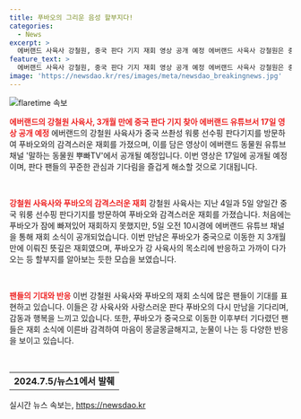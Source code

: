 ```yaml
---
title: 푸바오의 그리운 음성 할부지다!
categories:
  - News
excerpt: >
  에버랜드 사육사 강철원, 중국 판다 기지 재회 영상 공개 예정 에버랜드 사육사 강철원은 중국 워룽 선수핑 판다기지를 방문, 3개월 만에 푸바오와 감격의 재회를 가졌다. 푸바오는 강 사육사의 목소리에 반응하며 발걸음을 멈추는 모습을 보였다. 이번 만남은 3개월 만에 이뤄진 것으로, 강 사육사는 푸바오가 좋은 환경에서 잘 적응하고 있는 것을 확인했다. 영상은 에버랜드 유튜브 채널 말하는 동물원 뿌빠TV에서 공개될 예정이며, 팬들은 재회에 대한 기대를 고조시키고 있다. 특히, 강 사육사가 푸바오에게 쓴 편지가 공개되면서 판다 팬들의 관심이 집중되고 있다.
feature_text: >
  에버랜드 사육사 강철원, 중국 판다 기지 재회 영상 공개 예정 에버랜드 사육사 강철원은 중국 워룽 선수핑 판다기지를 방문, 3개월 만에 푸바오와 감격의 재회를 가졌다. 푸바오는 강 사육사의 목소리에 반응하며 발걸음을 멈추는 모습을 보였다. 이번 만남은 3개월 만에 이뤄진 것으로, 강 사육사는 푸바오가 좋은 환경에서 잘 적응하고 있는 것을 확인했다. 영상은 에버랜드 유튜브 채널 말하는 동물원 뿌빠TV에서 공개될 예정이며, 팬들은 재회에 대한 기대를 고조시키고 있다. 특히, 강 사육사가 푸바오에게 쓴 편지가 공개되면서 판다 팬들의 관심이 집중되고 있다.
image: 'https://newsdao.kr/res/images/meta/newsdao_breakingnews.jpg'
---
```


<p><img src="https://newsdao.kr/res/images/meta/newsdao_breakingnews.jpg" alt="flaretime 속보" /></p>

<p><b><span style="color: #ee2323;">에버랜드의 강철원 사육사, 3개월 만에 중국 판다 기지 찾아 에버랜드 유튜브서 17일 영상 공개 예정</span></b>
에버랜드의 강철원 사육사가 중국 쓰촨성 워룽 선수핑 판다기지를 방문하여 푸바오와의 감격스러운 재회를 가졌으며, 이를 담은 영상이 에버랜드 동물원 유튜브 채널 '말하는 동물원 뿌빠TV'에서 공개될 예정입니다. 이번 영상은 17일에 공개될 예정이며, 판다 팬들의 꾸준한 관심과 기다림을 즐겁게 해소할 것으로 기대됩니다.</p>

<p data-ke-size="size16">&nbsp;</p>

<p><b><span style="color: #ee2323;">강철원 사육사와 푸바오의 감격스러운 재회</span></b>
강철원 사육사는 지난 4일과 5일 양일간 중국 워룽 선수핑 판다기지를 방문하여 푸바오와 감격스러운 재회를 가졌습니다. 처음에는 푸바오가 잠에 빠져있어 재회하지 못했지만, 5일 오전 10시경에 에버랜드 유튜브 채널을 통해 재회 소식이 공개되었습니다. 이번 만남은 푸바오가 중국으로 이동한 지 3개월 만에 이뤄진 뜻깊은 재회였으며, 푸바오가 강 사육사의 목소리에 반응하고 가까이 다가오는 등 할부지를 알아보는 듯한 모습을 보였습니다.</p>

<p data-ke-size="size16">&nbsp;</p>

<p><b><span style="color: #ee2323;">팬들의 기대와 반응</span></b>
이번 강철원 사육사와 푸바오의 재회 소식에 많은 팬들이 기대를 표현하고 있습니다. 이들은 강 사육사와 사랑스러운 판다 푸바오의 다시 만남을 기다리며, 감동과 행복을 느끼고 있습니다. 또한, 푸바오가 중국으로 이동한 이후부터 기다렸던 팬들은 재회 소식에 이른바 감격하여 마음이 몽글몽글해지고, 눈물이 나는 등 다양한 반응을 보이고 있습니다.</p>

<p data-ke-size="size16">&nbsp;</p>

<table>
    <tbody>
        <tr>
            <td style="text-align: center; height: 17px;"><b>2024.7.5/뉴스1에서 발췌</b></td>
        </tr>
    </tbody>
</table>
실시간 뉴스 속보는, <a href="https://newsdao.kr" rel="dofollow">https://newsdao.kr</a>


